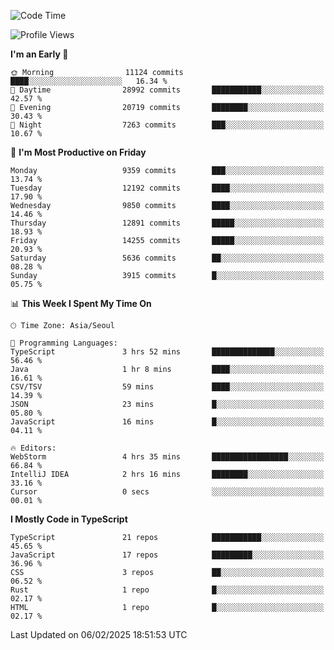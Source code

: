 <!--START_SECTION:waka-->
![Code Time](http://img.shields.io/badge/Code%20Time-7%2C271%20hrs%2021%20mins-blue)

![Profile Views](http://img.shields.io/badge/Profile%20Views-0-blue)

**I'm an Early 🐤** 

```text
🌞 Morning                11124 commits       ████░░░░░░░░░░░░░░░░░░░░░   16.34 % 
🌆 Daytime                28992 commits       ███████████░░░░░░░░░░░░░░   42.57 % 
🌃 Evening                20719 commits       ████████░░░░░░░░░░░░░░░░░   30.43 % 
🌙 Night                  7263 commits        ███░░░░░░░░░░░░░░░░░░░░░░   10.67 % 
```
📅 **I'm Most Productive on Friday** 

```text
Monday                   9359 commits        ███░░░░░░░░░░░░░░░░░░░░░░   13.74 % 
Tuesday                  12192 commits       ████░░░░░░░░░░░░░░░░░░░░░   17.90 % 
Wednesday                9850 commits        ████░░░░░░░░░░░░░░░░░░░░░   14.46 % 
Thursday                 12891 commits       █████░░░░░░░░░░░░░░░░░░░░   18.93 % 
Friday                   14255 commits       █████░░░░░░░░░░░░░░░░░░░░   20.93 % 
Saturday                 5636 commits        ██░░░░░░░░░░░░░░░░░░░░░░░   08.28 % 
Sunday                   3915 commits        █░░░░░░░░░░░░░░░░░░░░░░░░   05.75 % 
```


📊 **This Week I Spent My Time On** 

```text
🕑︎ Time Zone: Asia/Seoul

💬 Programming Languages: 
TypeScript               3 hrs 52 mins       ██████████████░░░░░░░░░░░   56.46 % 
Java                     1 hr 8 mins         ████░░░░░░░░░░░░░░░░░░░░░   16.61 % 
CSV/TSV                  59 mins             ████░░░░░░░░░░░░░░░░░░░░░   14.39 % 
JSON                     23 mins             █░░░░░░░░░░░░░░░░░░░░░░░░   05.80 % 
JavaScript               16 mins             █░░░░░░░░░░░░░░░░░░░░░░░░   04.11 % 

🔥 Editors: 
WebStorm                 4 hrs 35 mins       █████████████████░░░░░░░░   66.84 % 
IntelliJ IDEA            2 hrs 16 mins       ████████░░░░░░░░░░░░░░░░░   33.16 % 
Cursor                   0 secs              ░░░░░░░░░░░░░░░░░░░░░░░░░   00.01 % 
```

**I Mostly Code in TypeScript** 

```text
TypeScript               21 repos            ███████████░░░░░░░░░░░░░░   45.65 % 
JavaScript               17 repos            █████████░░░░░░░░░░░░░░░░   36.96 % 
CSS                      3 repos             ██░░░░░░░░░░░░░░░░░░░░░░░   06.52 % 
Rust                     1 repo              █░░░░░░░░░░░░░░░░░░░░░░░░   02.17 % 
HTML                     1 repo              █░░░░░░░░░░░░░░░░░░░░░░░░   02.17 % 
```




 Last Updated on 06/02/2025 18:51:53 UTC
<!--END_SECTION:waka-->
